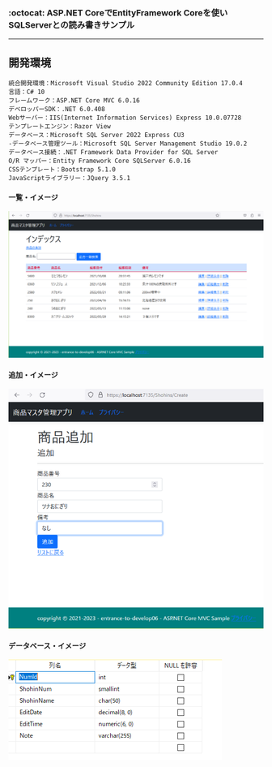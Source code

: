 ﻿### :octocat: ASP.NET CoreでEntityFramework Coreを使いSQLServerとの読み書きサンプル
___
## 開発環境
```
統合開発環境：Microsoft Visual Studio 2022 Community Edition 17.0.4
言語：C# 10  
フレームワーク：ASP.NET Core MVC 6.0.16
デベロッパーSDK：.NET 6.0.408
Webサーバー：IIS(Internet Information Services) Express 10.0.07728  
テンプレートエンジン：Razor View  
データベース：Microsoft SQL Server 2022 Express CU3  
-データベース管理ツール：Microsoft SQL Server Management Studio 19.0.2  
データベース接続：.NET Framework Data Provider for SQL Server
O/R マッパー：Entity Framework Core SQLServer 6.0.16  
CSSテンプレート：Bootstrap 5.1.0  
JavaScriptライブラリー：JQuery 3.5.1
```

#### 一覧・イメージ
![ReadmeImg](ReadmeImg.png)  

#### 追加・イメージ
![ReadmeImg](ReadmeImg2.png)  

#### データベース・イメージ
![ReadmeImg](ReadmeImg3.png)  